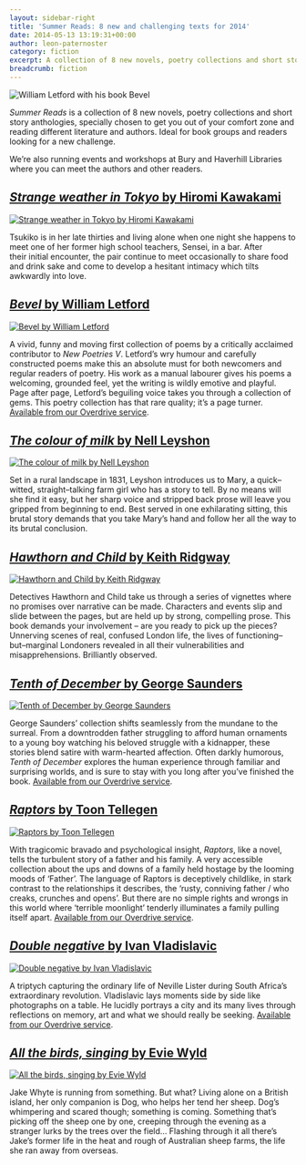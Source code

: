 ```yaml
---
layout: sidebar-right
title: 'Summer Reads: 8 new and challenging texts for 2014'
date: 2014-05-13 13:19:31+00:00
author: leon-paternoster
category: fiction
excerpt: A collection of 8 new novels, poetry collections and short story anthologies, specially chosen to get you out of your comfort zone and reading different literature and authors.
breadcrumb: fiction
---
```

![William Letford with his book Bevel](/images/featured/featured-william-letford-bevel.jpg)

<cite>Summer Reads</cite> is a collection of 8 new novels, poetry collections and short story anthologies, specially chosen to get you out of your comfort zone and reading different literature and authors. Ideal for book groups and readers looking for a new challenge.

We&#8217;re also running events and workshops at Bury and Haverhill Libraries where you can meet the authors and other readers.

## [<cite>Strange weather in Tokyo</cite> by Hiromi Kawakami](https://suffolk.spydus.co.uk/cgi-bin/spydus.exe/ENQ/OPAC/BIBENQ/4655109?QRY=CTIBIB%3C%20IRN(22387659)&QRYTEXT=Strange%20weather%20in%20Tokyo)

[![Strange weather in Tokyo by Hiromi Kawakami](/images/article/strange-weather-in-tokyo.jpg)](https://suffolk.spydus.co.uk/cgi-bin/spydus.exe/ENQ/OPAC/BIBENQ/4655109?QRY=CTIBIB%3C%20IRN(22387659)&QRYTEXT=Strange%20weather%20in%20Tokyo)

Tsukiko is in her late thirties and living alone when one night she happens to meet one of her former high school teachers, Sensei, in a bar. After their initial encounter, the pair continue to meet occasionally to share food and drink sake and come to develop a hesitant intimacy which tilts awkwardly into love.

## [<cite>Bevel</cite> by William Letford](https://suffolk.spydus.co.uk/cgi-bin/spydus.exe/ENQ/OPAC/BIBENQ/4657615?QRY=CTIBIB%3C%20IRN(12927217)&QRYTEXT=Bevel)

[![Bevel by William Letford](/images/article/bevel.jpg)](https://suffolk.spydus.co.uk/cgi-bin/spydus.exe/ENQ/OPAC/BIBENQ/4657615?QRY=CTIBIB%3C%20IRN(12927217)&QRYTEXT=Bevel)

A vivid, funny and moving first collection of poems by a critically acclaimed contributor to <cite>New Poetries V</cite>. Letford’s wry humour and carefully constructed poems make this an absolute must for both newcomers and regular readers of poetry. His work as a manual labourer gives his poems a welcoming, grounded feel, yet the writing is wildly emotive and playful. Page after page, Letford’s beguiling voice takes you through a collection of gems. This poetry collection has that rare quality; it’s a page turner. <a href="http://suffolklibraries.lib.overdrive.com/CA4B0982-5502-4A44-AAF7-F06914218AA5/10/50/en/ContentDetails.htm?id=A55FC34C-CB82-400B-913C-7A3B9F85785C">Available from our Overdrive service</a>.

## [<cite>The colour of milk</cite> by Nell Leyshon](https://suffolk.spydus.co.uk/cgi-bin/spydus.exe/ENQ/OPAC/BIBENQ/4666795?QRY=CTIBIB%3C%20IRN(932077)&QRYTEXT=The%20colour%20of%20milk)

[![The colour of milk by Nell Leyshon](/images/article/the-colour-of-milk.jpg)](https://suffolk.spydus.co.uk/cgi-bin/spydus.exe/ENQ/OPAC/BIBENQ/4666795?QRY=CTIBIB%3C%20IRN(932077)&QRYTEXT=The%20colour%20of%20milk)

Set in a rural landscape in 1831, Leyshon introduces us to Mary, a quick–witted, straight–talking farm girl who has a story to tell. By no means will she find it easy, but her sharp voice and stripped back prose will leave you gripped from beginning to end. Best served in one exhilarating sitting, this brutal story demands that you take Mary’s hand and follow her all the way to its brutal conclusion.

## [<cite>Hawthorn and Child</cite> by Keith Ridgway](https://suffolk.spydus.co.uk/cgi-bin/spydus.exe/ENQ/OPAC/BIBENQ/4674318?QRY=CTIBIB%3C%20IRN(1197745)&QRYTEXT=Hawthorn%20and%20child)

[![Hawthorn and Child by Keith Ridgway](/images/article/hawthorn-and-child.jpg)](https://suffolk.spydus.co.uk/cgi-bin/spydus.exe/ENQ/OPAC/BIBENQ/4674318?QRY=CTIBIB%3C%20IRN(1197745)&QRYTEXT=Hawthorn%20and%20child)

Detectives Hawthorn and Child take us through a series of vignettes where no promises over narrative can be made. Characters and events slip and slide between the pages, but are held up by strong, compelling prose. This book demands your involvement – are you ready to pick up the pieces? Unnerving scenes of real, confused London life, the lives of functioning–but–marginal Londoners revealed in all their vulnerabilities and misapprehensions. Brilliantly observed.

## [<cite>Tenth of December</cite> by George Saunders](https://suffolk.spydus.co.uk/cgi-bin/spydus.exe/ENQ/OPAC/BIBENQ/4678815?QRY=CTIBIB%3C%20IRN(15323211)&QRYTEXT=Tenth%20of%20December)

[![Tenth of December by George Saunders](/images/article/tenth-of-december.jpg)](https://suffolk.spydus.co.uk/cgi-bin/spydus.exe/ENQ/OPAC/BIBENQ/4678815?QRY=CTIBIB%3C%20IRN(15323211)&QRYTEXT=Tenth%20of%20December)

George Saunders’ collection shifts seamlessly from the mundane to the surreal. From a downtrodden father struggling to afford human ornaments to a young boy watching his beloved struggle with a kidnapper, these stories blend satire with warm-hearted affection. Often darkly humorous, <cite>Tenth of December</cite> explores the human experience through familiar and surprising worlds, and is sure to stay with you long after you’ve finished the book. <a href="http://suffolklibraries.lib.overdrive.com/76802395-C55A-47B4-AB2E-5932D709C252/10/50/en/ContentDetails.htm?id=5FB3904A-2A22-43C7-99F0-AEEC34EBA5F3">Available from our Overdrive service</a>.

## [<cite>Raptors</cite> by Toon Tellegen](https://suffolk.spydus.co.uk/cgi-bin/spydus.exe/ENQ/OPAC/BIBENQ/4685124?QRY=CTIBIB%3C%20IRN(1027293)&QRYTEXT=Raptors)

[![Raptors by Toon Tellegen](/images/article/raptors.jpg)](https://suffolk.spydus.co.uk/cgi-bin/spydus.exe/ENQ/OPAC/BIBENQ/4685124?QRY=CTIBIB%3C%20IRN(1027293)&QRYTEXT=Raptors)

With tragicomic bravado and psychological insight, <cite>Raptors</cite>, like a novel, tells the turbulent story of a father and his family. A very accessible collection about the ups and downs of a family held hostage by the looming moods of ‘Father’. The language of Raptors is deceptively childlike, in stark contrast to the relationships it describes, the ‘rusty, conniving father / who creaks, crunches and opens’. But there are no simple rights and wrongs in this world where ‘terrible moonlight’ tenderly illuminates a family pulling itself apart. <a href="http://suffolklibraries.lib.overdrive.com/76802395-C55A-47B4-AB2E-5932D709C252/10/50/en/ContentDetails.htm?id=9EFBA9D5-4926-4837-B127-9C545794B27D">Available from our Overdrive service</a>.

## [<cite>Double negative</cite> by Ivan Vladislavic](https://suffolk.spydus.co.uk/cgi-bin/spydus.exe/ENQ/OPAC/BIBENQ/4695426?QRY=CTIBIB%3C%20IRN(1454687)&QRYTEXT=Double%20negative)

[![Double negative by Ivan Vladislavic](/images/article/double-negative.jpg)](https://suffolk.spydus.co.uk/cgi-bin/spydus.exe/ENQ/OPAC/BIBENQ/4695426?QRY=CTIBIB%3C%20IRN(1454687)&QRYTEXT=Double%20negative)

A triptych capturing the ordinary life of Neville Lister during South Africa&#8217;s extraordinary revolution. Vladislavic lays moments side by side like photographs on a table. He lucidly portrays a city and its many lives through reflections on memory, art and what we should really be seeking. <a href="http://suffolklibraries.lib.overdrive.com/76802395-C55A-47B4-AB2E-5932D709C252/10/50/en/ContentDetails.htm?id=14FFF4B0-1CBD-49CC-8C06-0A068A2B1893">Available from our Overdrive service</a>.

## [<cite>All the birds, singing</cite> by Evie Wyld](https://suffolk.spydus.co.uk/cgi-bin/spydus.exe/ENQ/OPAC/BIBENQ/4718333?QRY=CTIBIB%3C%20IRN(20751697)&QRYTEXT=All%20the%20birds%2C%20singing)

[![All the birds, singing by Evie Wyld](/images/article/all-the-birds-singing.jpg)](https://suffolk.spydus.co.uk/cgi-bin/spydus.exe/ENQ/OPAC/BIBENQ/4718333?QRY=CTIBIB%3C%20IRN(20751697)&QRYTEXT=All%20the%20birds%2C%20singing)

Jake Whyte is running from something. But what? Living alone on a British island, her only companion is Dog, who helps her tend her sheep. Dog’s whimpering and scared though; something is coming. Something that’s picking off the sheep one by one, creeping through the evening as a stranger lurks by the trees over the field… Flashing through it all there’s Jake’s former life in the heat and rough of Australian sheep farms, the life she ran away from overseas.
